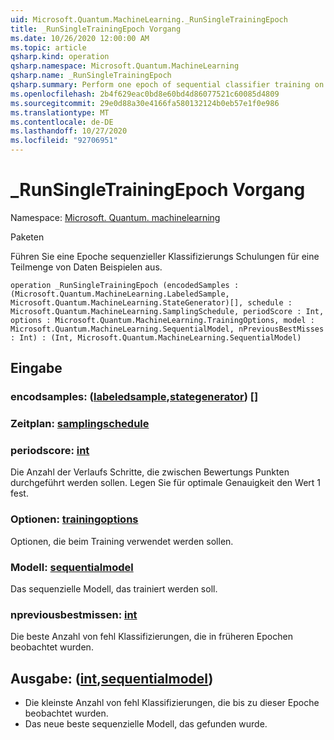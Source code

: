 ```yaml
---
uid: Microsoft.Quantum.MachineLearning._RunSingleTrainingEpoch
title: _RunSingleTrainingEpoch Vorgang
ms.date: 10/26/2020 12:00:00 AM
ms.topic: article
qsharp.kind: operation
qsharp.namespace: Microsoft.Quantum.MachineLearning
qsharp.name: _RunSingleTrainingEpoch
qsharp.summary: Perform one epoch of sequential classifier training on a subset of data samples.
ms.openlocfilehash: 2b4f629eac0bd8e60bd4d86077521c60085d4809
ms.sourcegitcommit: 29e0d88a30e4166fa580132124b0eb57e1f0e986
ms.translationtype: MT
ms.contentlocale: de-DE
ms.lasthandoff: 10/27/2020
ms.locfileid: "92706951"
---
```

# <a name="_runsingletrainingepoch-operation"></a>_RunSingleTrainingEpoch Vorgang

Namespace: [Microsoft. Quantum. machinelearning](xref:Microsoft.Quantum.MachineLearning)

Paketen [](https://nuget.org/packages/)


Führen Sie eine Epoche sequenzieller Klassifizierungs Schulungen für eine Teilmenge von Daten Beispielen aus.

```qsharp
operation _RunSingleTrainingEpoch (encodedSamples : (Microsoft.Quantum.MachineLearning.LabeledSample, Microsoft.Quantum.MachineLearning.StateGenerator)[], schedule : Microsoft.Quantum.MachineLearning.SamplingSchedule, periodScore : Int, options : Microsoft.Quantum.MachineLearning.TrainingOptions, model : Microsoft.Quantum.MachineLearning.SequentialModel, nPreviousBestMisses : Int) : (Int, Microsoft.Quantum.MachineLearning.SequentialModel)
```


## <a name="input"></a>Eingabe

### <a name="encodedsamples--labeledsamplestategenerator"></a>encodsamples: ([labeledsample](xref:Microsoft.Quantum.MachineLearning.LabeledSample),[stategenerator](xref:Microsoft.Quantum.MachineLearning.StateGenerator)) []




### <a name="schedule--samplingschedule"></a>Zeitplan: [samplingschedule](xref:Microsoft.Quantum.MachineLearning.SamplingSchedule)




### <a name="periodscore--int"></a>periodscore: [int](xref:microsoft.quantum.lang-ref.int)

Die Anzahl der Verlaufs Schritte, die zwischen Bewertungs Punkten durchgeführt werden sollen.
Legen Sie für optimale Genauigkeit den Wert 1 fest.


### <a name="options--trainingoptions"></a>Optionen: [trainingoptions](xref:Microsoft.Quantum.MachineLearning.TrainingOptions)

Optionen, die beim Training verwendet werden sollen.


### <a name="model--sequentialmodel"></a>Modell: [sequentialmodel](xref:Microsoft.Quantum.MachineLearning.SequentialModel)

Das sequenzielle Modell, das trainiert werden soll.


### <a name="npreviousbestmisses--int"></a>npreviousbestmissen: [int](xref:microsoft.quantum.lang-ref.int)

Die beste Anzahl von fehl Klassifizierungen, die in früheren Epochen beobachtet wurden.



## <a name="output--intsequentialmodel"></a>Ausgabe: ([int](xref:microsoft.quantum.lang-ref.int),[sequentialmodel](xref:Microsoft.Quantum.MachineLearning.SequentialModel))

- Die kleinste Anzahl von fehl Klassifizierungen, die bis zu dieser Epoche beobachtet wurden.
- Das neue beste sequenzielle Modell, das gefunden wurde.
